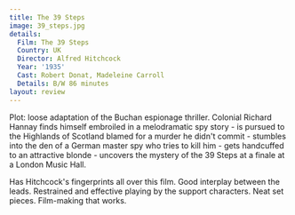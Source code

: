```yaml
---
title: The 39 Steps
image: 39_steps.jpg
details:
  Film: The 39 Steps
  Country: UK
  Director: Alfred Hitchcock
  Year: '1935'
  Cast: Robert Donat, Madeleine Carroll
  Details: B/W 86 minutes
layout: review
---
```

Plot: loose adaptation of the Buchan espionage
thriller.  Colonial Richard Hannay finds himself
embroiled in a melodramatic spy story - is pursued
to the Highlands of Scotland blamed for a murder
he didn't commit - stumbles into the den of a
German master spy who tries to kill him -
gets handcuffed to an
attractive blonde - uncovers the mystery of the
39 Steps at a finale at a London Music Hall.

Has Hitchcock's fingerprints all over this film.
Good interplay between the leads.  Restrained and
effective playing by the support characters.  Neat
set pieces.  Film-making that works.
